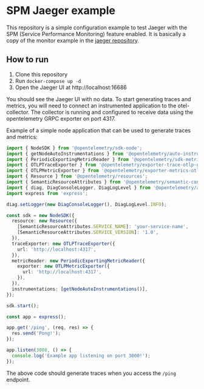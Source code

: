 # SPM Jaeger example

This repository is a simple configuration example to test Jaeger with the SPM (Service Performance Monitoring) feature enabled. It is basically a copy of the monitor example in the [jaeger repository](https://github.com/jaegertracing/jaeger/tree/main/docker-compose/monitor).

## How to run

1. Clone this repository
2. Run `docker-compose up -d`
3. Open the Jaeger UI at http://localhost:16686

You should see the Jaeger UI with no data. To start generating traces and metrics, you will need to connect an instrumented application to the otel-collector. The collector is running and configured to receive data using the opentelemetry GRPC exporter on port 4317.

Example of a simple node application that can be used to generate traces and metrics:
    
```ts
import { NodeSDK } from '@opentelemetry/sdk-node';
import { getNodeAutoInstrumentations } from '@opentelemetry/auto-instrumentations-node';
import { PeriodicExportingMetricReader } from '@opentelemetry/sdk-metrics';
import { OTLPTraceExporter } from '@opentelemetry/exporter-trace-otlp-grpc';
import { OTLPMetricExporter } from '@opentelemetry/exporter-metrics-otlp-grpc';
import { Resource } from '@opentelemetry/resources';
import { SemanticResourceAttributes } from '@opentelemetry/semantic-conventions';
import { diag, DiagConsoleLogger, DiagLogLevel } from '@opentelemetry/api';
import express from 'express';

diag.setLogger(new DiagConsoleLogger(), DiagLogLevel.INFO);

const sdk = new NodeSDK({
  resource: new Resource({
    [SemanticResourceAttributes.SERVICE_NAME]: 'your-service-name',
    [SemanticResourceAttributes.SERVICE_VERSION]: '1.0',
  }),
  traceExporter: new OTLPTraceExporter({
    url: 'http://localhost:4317',
  }),
  metricReader: new PeriodicExportingMetricReader({
    exporter: new OTLPMetricExporter({
      url: 'http://localhost:4317',
    }),
  }),
  instrumentations: [getNodeAutoInstrumentations()],
});

sdk.start();

const app = express();

app.get('/ping', (req, res) => {
  res.send('Pong!');
});

app.listen(3000, () => {
  console.log('Example app listening on port 3000!');
});
```

The above code should generate traces when you access the `/ping` endpoint.
